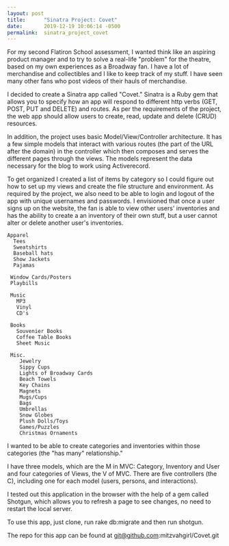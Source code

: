 ```yaml
---
layout: post
title:      "Sinatra Project: Covet"
date:       2019-12-19 10:06:14 -0500
permalink:  sinatra_project_covet
---
```




For my second Flatiron School assessment, I wanted think like an aspiring product manager and to try to solve a real-life "problem" for the theatre, based on my own experiences as a Broadway fan. I have a lot of merchandise and collectibles and I like to keep track of my stuff. I have seen many other fans who post videos of their hauls of merchandise. 

I decided to create a Sinatra app called "Covet." Sinatra is a Ruby gem that allows you to specify how an app will respond to different http verbs (GET, POST, PUT and DELETE) and routes. As per the requirements of the project, the web app should allow users to create, read, update and delete (CRUD) resources. 

In addition, the project uses basic Model/View/Controller architecture. It has a few simple models that interact with various routes (the part of the URL after the domain) in the controller which then composes and serves the different pages through the views. The models represent the data necessary for the blog    to work using Activerecord. 

To get organized I created a list of items by category so I could figure out how to set up my views and create the file structure and environment. As required by the project, we also need to be able to login and logout of the app with unique usernames and passwords. I envisioned that once a user signs up on the website, the fan is able to view other users' inventories and has the ability to create a an inventory of their own stuff, but a user cannot alter or delete another user's inventories. 


```
Apparel 
  Tees
  Sweatshirts
  Baseball hats
  Show Jackets
  Pajamas

 Window Cards/Posters
 Playbills
 
 Music
   MP3
   Vinyl
   CD's

 Books
   Souvenier Books
   Coffee Table Books
   Sheet Music

 Misc.
    Jewelry
    Sippy Cups
    Lights of Broadway Cards
    Beach Towels
    Key Chains
    Magnets
    Mugs/Cups
    Bags    
    Umbrellas
    Snow Globes
    Plush Dolls/Toys
    Games/Puzzles
    Christmas Ornaments

```


I wanted to be able to create categories and inventories within those categories (the "has many" relationship."

I have three models, which are the M in MVC: Category, Inventory and User and four categories of Views, the V of MVC. There are five controllers (the C), including one for each model (users, persons, and interactions).  

I tested out this application in the browser with the help of a gem called Shotgun, which allows you to refresh a page to see changes, no need to restart the local server.

To use this app, just clone, run rake db:migrate and then run shotgun.

The repo for this app can be found at git@github.com:mitzvahgirl/Covet.git

